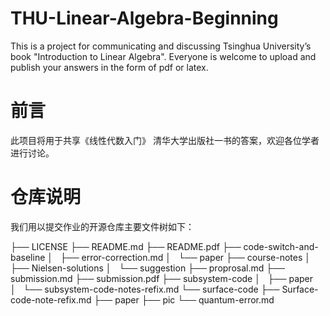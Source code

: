 # THU-Linear-Algebra-Beginning
This is a project for communicating and discussing Tsinghua University’s book "Introduction to Linear Algebra". Everyone is welcome to upload and publish your answers in the form of pdf or latex.
# 前言
此项目将用于共享《线性代数入门》 清华大学出版社一书的答案，欢迎各位学者进行讨论。
# 仓库说明
我们用以提交作业的开源仓库主要文件树如下：

├── LICENSE
├── README.md
├── README.pdf
├── code-switch-and-baseline
│   ├── error-correction.md
│   └── paper
├── course-notes
│   ├── Nielsen-solutions
│   └── suggestion
├── proprosal.md
├── submission.md
├── submission.pdf
├── subsystem-code
│   ├── paper
│   └── subsystem-code-notes-refix.md
└── surface-code
    ├── Surface-code-note-refix.md
    ├── paper
    ├── pic
    └── quantum-error.md

